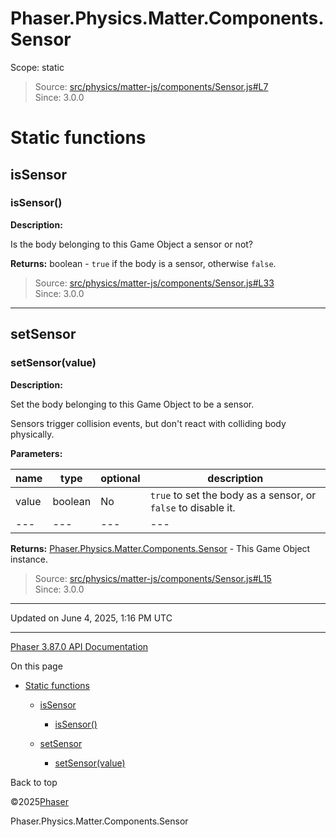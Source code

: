 # Phaser.Physics.Matter.Components.Sensor

Scope:
static

> Source: [src/physics/matter-js/components/Sensor.js#L7](https://github.com/phaserjs/phaser/blob/v3.87.0/src/physics/matter-js/components/Sensor.js#L7)  
> Since: 3.0.0

# Static functions

## isSensor

### <instance> isSensor()

**Description:**

Is the body belonging to this Game Object a sensor or not?

**Returns:** boolean - `true` if the body is a sensor, otherwise `false`.

> Source: [src/physics/matter-js/components/Sensor.js#L33](https://github.com/phaserjs/phaser/blob/v3.87.0/src/physics/matter-js/components/Sensor.js#L33)  
> Since: 3.0.0

---

## setSensor

### <instance> setSensor(value)

**Description:**

Set the body belonging to this Game Object to be a sensor.

Sensors trigger collision events, but don't react with colliding body physically.

**Parameters:**

| name | type | optional | description |
| --- | --- | --- | --- |
| value | boolean | No | `true` to set the body as a sensor, or `false` to disable it. |
| --- | --- | --- | --- |

**Returns:** [Phaser.Physics.Matter.Components.Sensor](physics-matter-components-sensor.md) - This Game Object instance.

> Source: [src/physics/matter-js/components/Sensor.js#L15](https://github.com/phaserjs/phaser/blob/v3.87.0/src/physics/matter-js/components/Sensor.js#L15)  
> Since: 3.0.0

---

Updated on June 4, 2025, 1:16 PM UTC

---

[Phaser 3.87.0 API Documentation](../../index.md)

On this page

* [Static functions](#static-functions)

  + [isSensor](#issensor)

    - [<instance> isSensor()](#instance-issensor)
  + [setSensor](#setsensor)

    - [<instance> setSensor(value)](#instance-setsensorvalue)

Back to top

©2025[Phaser](https://docs.phaser.io)



Phaser.Physics.Matter.Components.Sensor
